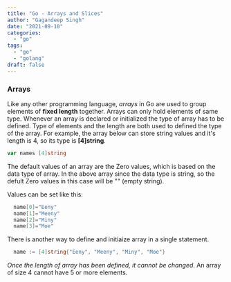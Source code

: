 ```yaml
---
title: "Go - Arrays and Slices"
author: "Gagandeep Singh"
date: "2021-09-10"
categories: 
  - "go"
tags: 
  - "go"
  - "golang"
draft: false
---
```


### Arrays

Like any other programming language, _arrays_ in Go are used to group elements of **fixed length** together. Arrays can only hold elements of same type. Whenever an array is declared or initialized the type of array has to be defined. Type of elements and the length are both used to defined the type of the array. For example, the array below can store string values and it's length is 4, so its type is **[4]string**.

```go
var names [4]string
```

The default values of an array are the Zero values, which is based on the data type of array. In the above array since the data type is string, so the defult Zero values in this case will be "" (empty string).

Values can be set like this:

```go
  name[0]="Eeny"
  name[1]="Meeny"
  name[2]="Miny"
  name[3]="Moe"
```

There is another way to define and initiaize array in a single statement.

```go
  name := [4]string{"Eeny", "Meeny", "Miny", "Moe"}
```

*Once the length of array has been defined, it cannot be changed*. An array of size 4 cannot have 5 or more elements.
